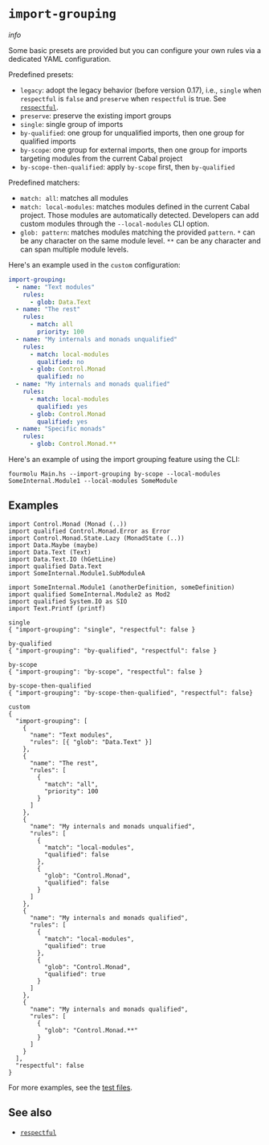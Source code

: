 # `import-grouping`

$info$

Some basic presets are provided but you can configure your own rules via a dedicated YAML configuration.

Predefined presets:

- `legacy`: adopt the legacy behavior (before version 0.17), i.e., `single` when `respectful` is `false` and `preserve` when `respectful` is true. See [`respectful`](/config/respectful).
- `preserve`: preserve the existing import groups
- `single`: single group of imports
- `by-qualified`: one group for unqualified imports, then one group for qualified imports
- `by-scope`: one group for external imports, then one group for imports targeting modules from the current Cabal project
- `by-scope-then-qualified`: apply `by-scope` first, then `by-qualified`

Predefined matchers:

- `match: all`: matches all modules
- `match: local-modules`: matches modules defined in the current Cabal project. Those modules are automatically detected. Developers can add custom modules through the `--local-modules` CLI option.
- `glob: pattern`: matches modules matching the provided `pattern`. `*` can be any character on the same module level. `**` can be any character and can span multiple module levels.

Here's an example used in the `custom` configuration:

```yaml
import-grouping:
  - name: "Text modules"
    rules:
      - glob: Data.Text
  - name: "The rest"
    rules:
      - match: all
        priority: 100
  - name: "My internals and monads unqualified"
    rules:
      - match: local-modules
        qualified: no
      - glob: Control.Monad
        qualified: no
  - name: "My internals and monads qualified"
    rules:
      - match: local-modules
        qualified: yes
      - glob: Control.Monad
        qualified: yes
  - name: "Specific monads"
    rules:
      - glob: Control.Monad.**
```

Here's an example of using the import grouping feature using the CLI:

```shell
fourmolu Main.hs --import-grouping by-scope --local-modules SomeInternal.Module1 --local-modules SomeModule
```

## Examples

```fourmolu-example-input
import Control.Monad (Monad (..))
import qualified Control.Monad.Error as Error
import Control.Monad.State.Lazy (MonadState (..))
import Data.Maybe (maybe)
import Data.Text (Text)
import Data.Text.IO (hGetLine)
import qualified Data.Text
import SomeInternal.Module1.SubModuleA

import SomeInternal.Module1 (anotherDefinition, someDefinition)
import qualified SomeInternal.Module2 as Mod2
import qualified System.IO as SIO
import Text.Printf (printf)
```

```fourmolu-example-tab
single
{ "import-grouping": "single", "respectful": false }
```

```fourmolu-example-tab
by-qualified
{ "import-grouping": "by-qualified", "respectful": false }
```

```fourmolu-example-tab
by-scope
{ "import-grouping": "by-scope", "respectful": false }
```

```fourmolu-example-tab
by-scope-then-qualified
{ "import-grouping": "by-scope-then-qualified", "respectful": false}
```

```fourmolu-example-tab
custom
{
  "import-grouping": [
    {
      "name": "Text modules",
      "rules": [{ "glob": "Data.Text" }]
    },
    {
      "name": "The rest",
      "rules": [
        {
          "match": "all",
          "priority": 100
        }
      ]
    },
    {
      "name": "My internals and monads unqualified",
      "rules": [
        {
          "match": "local-modules",
          "qualified": false
        },
        {
          "glob": "Control.Monad",
          "qualified": false
        }
      ]
    },
    {
      "name": "My internals and monads qualified",
      "rules": [
        {
          "match": "local-modules",
          "qualified": true
        },
        {
          "glob": "Control.Monad",
          "qualified": true
        }
      ]
    },
    {
      "name": "My internals and monads qualified",
      "rules": [
        {
          "glob": "Control.Monad.**"
        }
      ]
    }
  ],
  "respectful": false
}
```

<!-- NOTE The configuration above is the JSON equivalent from the aforementioned YAML configuration. Please keep them in sync. -->

For more examples, see the [test files](https://github.com/fourmolu/fourmolu/tree/main/data/fourmolu/import-grouping).

## See also

- [`respectful`](/config/respectful)
